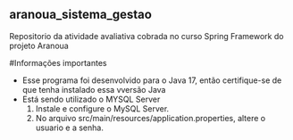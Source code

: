 ## aranoua_sistema_gestao
Repositorio da atividade avaliativa cobrada no curso Spring Framework do projeto Aranoua

#Informações importantes
- Esse programa foi desenvolvido para o Java 17, então certifique-se de que tenha instalado essa vversão Java
- Está sendo utilizado o MYSQL Server
  1. Instale e configure o MySQL Server.
  2. No arquivo src/main/resources/application.properties, altere o usuario e a senha.

